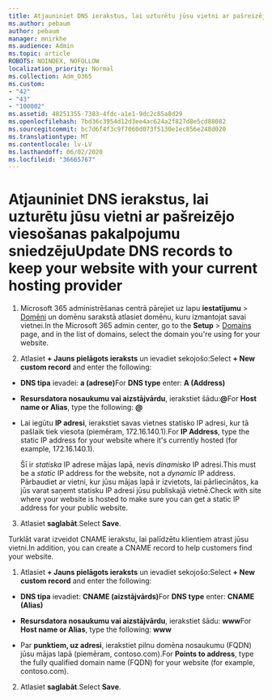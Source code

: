 ```yaml
---
title: Atjauniniet DNS ierakstus, lai uzturētu jūsu vietni ar pašreizējo viesošanas pakalpojumu sniedzēju
ms.author: pebaum
author: pebaum
manager: mnirkhe
ms.audience: Admin
ms.topic: article
ROBOTS: NOINDEX, NOFOLLOW
localization_priority: Normal
ms.collection: Adm_O365
ms.custom:
- "42"
- "43"
- "100002"
ms.assetid: 48251355-7383-4fdc-a1e1-9dc2c85a8d29
ms.openlocfilehash: 7bd36c3954d12d3ee4ac624a2f827d8e5cd88082
ms.sourcegitcommit: bc7d6f4f3c9f7060d073f5130e1ec856e248d020
ms.translationtype: MT
ms.contentlocale: lv-LV
ms.lasthandoff: 06/02/2020
ms.locfileid: "36665767"
---
```

# <a name="update-dns-records-to-keep-your-website-with-your-current-hosting-provider"></a><span data-ttu-id="bbd4c-102">Atjauniniet DNS ierakstus, lai uzturētu jūsu vietni ar pašreizējo viesošanas pakalpojumu sniedzēju</span><span class="sxs-lookup"><span data-stu-id="bbd4c-102">Update DNS records to keep your website with your current hosting provider</span></span>

1. <span data-ttu-id="bbd4c-103">Microsoft 365 administrēšanas centrā pārejiet uz lapu **iestatījumu**  >  [Domēni](https://portal.office.com/adminportal/home#/Domains) un domēnu sarakstā atlasiet domēnu, kuru izmantojat savai vietnei.</span><span class="sxs-lookup"><span data-stu-id="bbd4c-103">In the Microsoft 365 admin center, go to the **Setup** > [Domains](https://portal.office.com/adminportal/home#/Domains) page, and in the list of domains, select the domain you're using for your website.</span></span>

2. <span data-ttu-id="bbd4c-104">Atlasiet **+ Jauns pielāgots ieraksts** un ievadiet sekojošo:</span><span class="sxs-lookup"><span data-stu-id="bbd4c-104">Select **+ New custom record** and enter the following:</span></span>

  - <span data-ttu-id="bbd4c-105">**DNS tipa** ievadei: **a (adrese)**</span><span class="sxs-lookup"><span data-stu-id="bbd4c-105">For **DNS type** enter: **A (Address)**</span></span>

  - <span data-ttu-id="bbd4c-106">**Resursdatora nosaukumu vai aizstājvārdu**, ierakstiet šādu:**@**</span><span class="sxs-lookup"><span data-stu-id="bbd4c-106">For **Host name or Alias**, type the following: **@**</span></span>

  - <span data-ttu-id="bbd4c-107">Lai iegūtu **IP adresi**, ierakstiet savas vietnes statisko IP adresi, kur tā pašlaik tiek viesota (piemēram, 172.16.140.1).</span><span class="sxs-lookup"><span data-stu-id="bbd4c-107">For **IP Address**, type the static IP address for your website where it's currently hosted (for example, 172.16.140.1).</span></span>

    <span data-ttu-id="bbd4c-108">Šī ir *statiska* IP adrese mājas lapā, nevis *dinamisko* IP adresi.</span><span class="sxs-lookup"><span data-stu-id="bbd4c-108">This must be a  *static*  IP address for the website, not a  *dynamic*  IP address.</span></span> <span data-ttu-id="bbd4c-109">Pārbaudiet ar vietni, kur jūsu mājas lapā ir izvietots, lai pārliecinātos, ka jūs varat saņemt statisku IP adresi jūsu publiskajā vietnē.</span><span class="sxs-lookup"><span data-stu-id="bbd4c-109">Check with site where your website is hosted to make sure you can get a static IP address for your public website.</span></span>

3. <span data-ttu-id="bbd4c-110">Atlasiet **saglabāt**.</span><span class="sxs-lookup"><span data-stu-id="bbd4c-110">Select **Save**.</span></span>

<span data-ttu-id="bbd4c-111">Turklāt varat izveidot CNAME ierakstu, lai palīdzētu klientiem atrast jūsu vietni.</span><span class="sxs-lookup"><span data-stu-id="bbd4c-111">In addition, you can create a CNAME record to help customers find your website.</span></span>
  
1. <span data-ttu-id="bbd4c-112">Atlasiet **+ Jauns pielāgots ieraksts** un ievadiet sekojošo:</span><span class="sxs-lookup"><span data-stu-id="bbd4c-112">Select **+ New custom record** and enter the following:</span></span>

  - <span data-ttu-id="bbd4c-113">**DNS tipa** ievadiet: **CNAME (aizstājvārds)**</span><span class="sxs-lookup"><span data-stu-id="bbd4c-113">For **DNS type** enter: **CNAME (Alias)**</span></span>

  - <span data-ttu-id="bbd4c-114">**Resursdatora nosaukumu vai aizstājvārdu**, ierakstiet šādu: **www**</span><span class="sxs-lookup"><span data-stu-id="bbd4c-114">For **Host name or Alias**, type the following: **www**</span></span>

  - <span data-ttu-id="bbd4c-115">Par **punktiem, uz adresi**, ierakstiet pilnu domēna nosaukumu (FQDN) jūsu mājas lapā (piemēram, contoso.com).</span><span class="sxs-lookup"><span data-stu-id="bbd4c-115">For **Points to address**, type the fully qualified domain name (FQDN) for your website (for example, contoso.com).</span></span>

2. <span data-ttu-id="bbd4c-116">Atlasiet **saglabāt**.</span><span class="sxs-lookup"><span data-stu-id="bbd4c-116">Select **Save**.</span></span>
